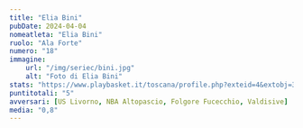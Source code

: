 ```yaml
---
title: "Elia Bini"
pubDate: 2024-04-04
nomeatleta: "Elia Bini"
ruolo: "Ala Forte"
numero: "18"
immagine:
    url: "/img/seriec/bini.jpg"
    alt: "Foto di Elia Bini"
stats: "https://www.playbasket.it/toscana/profile.php?exteid=4&extobj=3638&subj=1&season=2024&obj=14981&action=view&eid=5"
puntitotali: "5"
avversari: [US Livorno, NBA Altopascio, Folgore Fucecchio, Valdisive]
media: "0,8"
---
```

